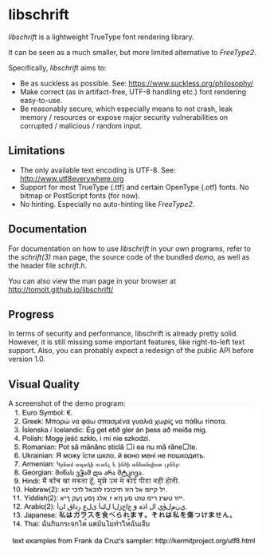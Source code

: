 libschrift
==========
*libschrift* is a lightweight TrueType font rendering library.

It can be seen as a much smaller, but more limited alternative to *FreeType2*.

Specifically, *libschrift* aims to:
- Be as suckless as possible.
  See: <https://www.suckless.org/philosophy/>
- Make correct (as in artifact-free, UTF-8 handling etc.)
  font rendering easy-to-use.
- Be reasonably secure, which especially means to not crash,
  leak memory / resources or expose major security
  vulnerabilities on corrupted / malicious / random input.

Limitations
-----------
- The only available text encoding is UTF-8.
  See: <http://www.utf8everywhere.org>
- Support for most TrueType (.ttf) and certain OpenType (.otf) fonts.
  No bitmap or PostScript fonts (for now).
- No hinting. Especially no auto-hinting like *FreeType2*.

Documentation
-------------
For documentation on how to use *libschrift* in your own programs,
refer to the *schrift(3)* man page,
the source code of the bundled *demo*,
as well as the header file *schrift.h*.

You can also view the man page in your browser at
<http://tomolt.github.io/libschrift/>

Progress
--------
In terms of security and performance, libschrift is already pretty solid.
However, it is still missing some important features, like right-to-left text support.
Also, you can probably expect a redesign of the public API before version 1.0.

Visual Quality
--------------
A screenshot of the demo program:
![demo screenshot](resources/demo-screenshot.png)
